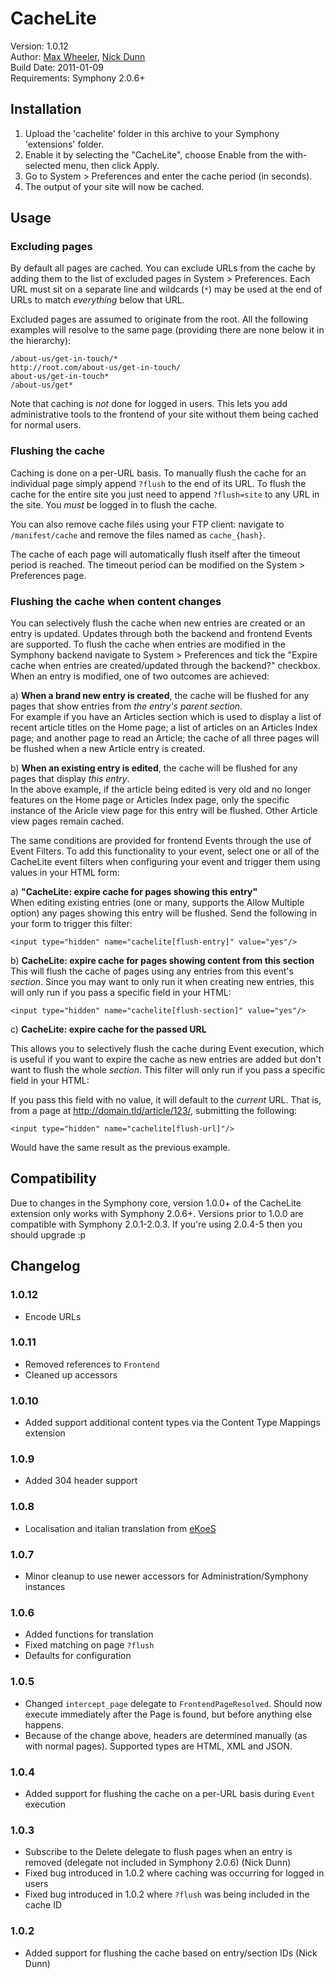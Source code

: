 # CacheLite #

Version: 1.0.12  
Author: [Max Wheeler](http://makenosound.com), [Nick Dunn](http://nick-dunn.co.uk)  
Build Date: 2011-01-09  
Requirements: Symphony 2.0.6+


## Installation ##

1. Upload the 'cachelite' folder in this archive to your Symphony 'extensions' folder.
2. Enable it by selecting the "CacheLite", choose Enable from the with-selected menu, then click Apply.
3. Go to System > Preferences and enter the cache period (in seconds).
4. The output of your site will now be cached.


## Usage ##

### Excluding pages ###

By default all pages are cached. You can exclude URLs from the cache by adding them to the list of excluded pages in System > Preferences. Each URL must sit on a separate line and wildcards (`*`) may be used at the end of URLs to match *everything* below that URL.

Excluded pages are assumed to originate from the root. All the following examples will resolve to the same page (providing there are none below it in  the hierarchy):

	/about-us/get-in-touch/*
	http://root.com/about-us/get-in-touch/
	about-us/get-in-touch*
	/about-us/get*

Note that caching is *not* done for logged in users. This lets you add administrative tools to the frontend of your site without them being cached for normal users.

### Flushing the cache ###

Caching is done on a per-URL basis. To manually flush the cache for an individual page simply append `?flush` to the end of its URL. To flush the cache for the entire site you just need to append `?flush=site` to any URL in the site. You *must* be logged in to flush the cache.

You can also remove cache files using your FTP client: navigate to `/manifest/cache` and remove the files named as `cache_{hash}`.

The cache of each page will automatically flush itself after the timeout period is reached. The timeout period can be modified on the System > Preferences page.

### Flushing the cache when content changes ###

You can selectively flush the cache when new entries are created or an entry is updated. Updates through both the backend and frontend Events are supported. To flush the cache when entries are modified in the Symphony backend navigate to System > Preferences and tick the "Expire cache when entries are created/updated through the backend?" checkbox. When an entry is modified, one of two outcomes are achieved:

a) **When a brand new entry is created**, the cache will be flushed for any pages that show entries from *the entry's parent section*.  
For example if you have an Articles section which is used to display a list of recent article titles on the Home page; a list of articles on an Articles Index page; and another page to read an Article; the cache of all three pages will be flushed when a new Article entry is created.

b) **When an existing entry is edited**, the cache will be flushed for any pages that display *this entry*.  
In the above example, if the article being edited is very old and no longer features on the Home page or Articles Index page, only the specific instance of the Aricle view page for this entry will be flushed. Other Article view pages remain cached.

The same conditions are provided for frontend Events through the use of Event Filters. To add this functionality to your event, select one or all of the CacheLite event filters when configuring your event and trigger them using values in your HTML form:

a) **"CacheLite: expire cache for pages showing this entry"**  
When editing existing entries (one or many, supports the Allow Multiple option) any pages showing this entry will be flushed. Send the following in your form to trigger this filter:

	<input type="hidden" name="cachelite[flush-entry]" value="yes"/>

b) **CacheLite: expire cache for pages showing content from this section**  
This will flush the cache of pages using any entries from this event's *section*. Since you may want to only run it when creating new entries, this will only run if you pass a specific field in your HTML:

	<input type="hidden" name="cachelite[flush-section]" value="yes"/>

c) **CacheLite: expire cache for the passed URL**
  
This allows you to selectively flush the cache during Event execution, which is useful if you want to expire the cache as new entries are added but don't want to flush the whole *section*. This filter will only run if you pass a specific field in your HTML:
  
  <input type="hidden" name="cachelite[flush-url]" value="/article/123/"/>

If you pass this field with no value, it will default to the *current* URL. That is, from a page at <http://domain.tld/article/123/>, submitting the following:

	<input type="hidden" name="cachelite[flush-url]"/>

Would have the same result as the previous example.

## Compatibility ##

Due to changes in the Symphony core, version 1.0.0+ of the CacheLite extension only works with Symphony 2.0.6+. Versions prior to 1.0.0 are compatible with Symphony 2.0.1-2.0.3. If you're using 2.0.4-5 then you should upgrade :p

## Changelog ##

### 1.0.12 ###

* Encode URLs

### 1.0.11 ###

* Removed references to `Frontend`
* Cleaned up accessors

### 1.0.10 ###

* Added support additional content types via the Content Type Mappings extension

### 1.0.9 ###

* Added 304 header support

### 1.0.8 ###

* Localisation and italian translation from [eKoeS](http://github.com/eKoeS)

### 1.0.7 ###

* Minor cleanup to use newer accessors for Administration/Symphony instances

### 1.0.6 ###

* Added functions for translation
* Fixed matching on page `?flush`
* Defaults for configuration

### 1.0.5 ###

* Changed `intercept_page` delegate to `FrontendPageResolved`. Should now execute immediately after the Page is found, but before anything else happens.
* Because of the change above, headers are determined manually (as with normal pages). Supported types are HTML, XML and JSON.

### 1.0.4 ###

* Added support for flushing the cache on a per-URL basis during `Event` execution

### 1.0.3 ###

* Subscribe to the Delete delegate to flush pages when an entry is removed (delegate not included in Symphony 2.0.6) (Nick Dunn)
* Fixed bug introduced in 1.0.2 where caching was occurring for logged in users
* Fixed bug introduced in 1.0.2 where `?flush` was being included in the cache ID

### 1.0.2 ###

* Added support for flushing the cache based on entry/section IDs (Nick Dunn)
